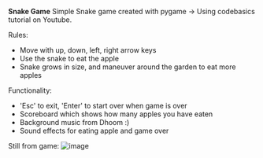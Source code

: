 **Snake Game**
Simple Snake game created with pygame -> Using codebasics tutorial on Youtube. 

Rules: 
- Move with up, down, left, right arrow keys
- Use the snake to eat the apple
- Snake grows in size, and maneuver around the garden to eat more apples 

Functionality: 
- 'Esc' to exit, 'Enter' to start over when game is over
- Scoreboard which shows how many apples you have eaten 
- Background music from Dhoom :) 
- Sound effects for eating apple and game over

Still from game: 
![image](https://user-images.githubusercontent.com/32559821/120950440-c5fe9000-c714-11eb-835f-c3b36dcb7ebc.png)
